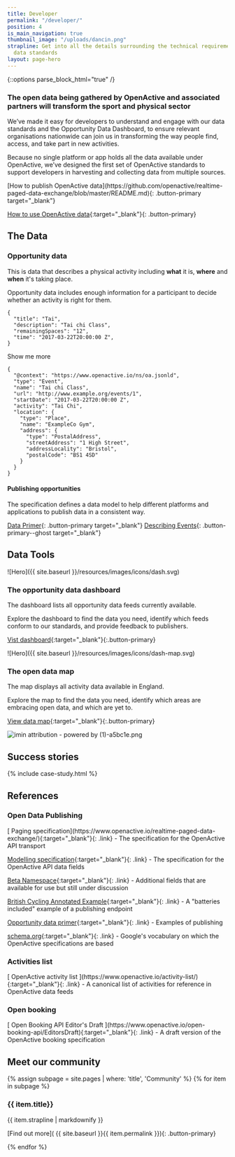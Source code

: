 ```yaml
---
title: Developer
permalink: "/developer/"
position: 4
is_main_navigation: true
thumbnail_image: "/uploads/dancin.png"
strapline: Get into all the details surrounding the technical requirements of our
  data standards
layout: page-hero
---
```


{::options parse_block_html="true" /}

<!--  ---------------->
<!-- HERO TEXT -->
<!--  ---------------->
<article>
<div class="one">

### The open data being gathered by OpenActive and associated partners will transform the sport and physical sector

We’ve made it easy for developers to understand and engage with our data standards and the Opportunity Data Dashboard, to ensure relevant organisations nationwide can join us in transforming the way people find, access, and take part in new activities.

Because no single platform or app holds all the data available under OpenActive, we’ve designed the first set of OpenActive standards to support developers in harvesting and collecting data from multiple sources.

</div>
</article>
<article>
<div class="two">
[How to publish OpenActive data](https://github.com/openactive/realtime-paged-data-exchange/blob/master/README.md){: .button-primary target="_blank"}

</div>
<div class="two">

[How to use OpenActive data](https://www.openactive.io/getting-started/){:target="_blank"}{: .button-primary}

</div>
</article>

<!--  ---------------->
<!-- CODE -->
<!--  ---------------->
<article class="title-row invert developer-data">
<h2 class="sub-heading-two">The Data</h2>
<div class="code left">

### Opportunity data

This is data that describes a physical activity including **what** it is, **where** and **when** it's taking place.

Opportunity data includes enough information for a participant to decide whether an activity is right for them.

</div>
<div class="code right">
<div class="terminal">

    {
      "title": "Tai",
      "description": "Tai chi Class",
      "remainingSpaces": "12",
      "time": "2017-03-22T20:00:00 Z",
    }

</div>

<a class="data-show button-primary">Show me more</a>

</div>

<div class="further-code left">
<div class="terminal">

    {
      "@context": "https://www.openactive.io/ns/oa.jsonld",
      "type": "Event",
      "name": "Tai chi Class",
      "url": "http://www.example.org/events/1",
      "startDate": "2017-03-22T20:00:00 Z",
      "activity": "Tai Chi",
      "location": {
        "type": "Place",
        "name": "ExampleCo Gym",
        "address": {
          "type": "PostalAddress",
          "streetAddress": "1 High Street",
          "addressLocality": "Bristol",
          "postalCode": "BS1 4SD"
        }
      }
    }

</div>
</div>
<div class="further-code right">

#### Publishing opportunities

The specification defines a data model to help different platforms and applications to publish data in a consistent way.

[Data Primer](https://www.openactive.io/opportunity-data-primer/){: .button-primary target="_blank"}
[Describing Events](https://www.openactive.io/opportunity-data-primer/#describing-events){: .button-primary--ghost target="_blank"}

</div>
</article>

<!--  ---------------->
<!-- DASHBOARD -->
<!--  ---------------->
<article class="title-row dashboard">
<h2 class="sub-heading-two">Data Tools</h2>
<div class="two tworight">

!\[Hero\]({{ site.baseurl }}/resources/images/icons/dash.svg)

</div>
<div class="two tworight">

### The opportunity data dashboard

The dashboard lists all opportunity data feeds currently available.

Explore the dashboard to find the data you need, identify which feeds conform to our standards, and provide feedback to publishers.

[Vist dashboard](http://status.openactive.io/){:target="_blank"}{:.button-primary}

</div>
</article>
<article class="dashboard">
<div class="two tworight">

!\[Hero\]({{ site.baseurl }}/resources/images/icons/dash-map.svg)

</div>
<div class="two tworight">

### The open data map

The map displays all activity data available in England.

Explore the map to find the data you need, identify which areas are embracing open data, and which are yet to.

[View data map](https://philiphorgan.carto.com/builder/6ac0f185-8322-4b95-ae66-b55768390fa9/embed){:target="_blank"}{:.button-primary}

![imin attribution - powered by (1)-a5bc1e.png](/uploads/imin%20attribution%20-%20powered%20by%20(1)-a5bc1e.png)

</div>
</article>

<!--  ---------------->
<!-- CASE STUDIES -->
<!--  ---------------->
<article class="title-row">
<h2 class="sub-heading-two margin-top">Success stories</h2>
{% include case-study.html %}
</article>

<!--  ---------------->
<!-- CALL TO ACTION -->
<!--  ---------------->

<article class=" title-row">
<h2 class="sub-heading-two">References</h2>
<div class="one">
<h3>Open Data Publishing</h3>
<p></p>
[ Paging specification](https://www.openactive.io/realtime-paged-data-exchange/){:target="_blank"}{: .link} - The specification for the OpenActive API transport

[ Modelling specification](https://www.openactive.io/modelling-opportunity-data/){:target="_blank"}{: .link} - The specification for the OpenActive API data fields

[ Beta Namespace](https://www.openactive.io/ns-beta/){:target="_blank"}{: .link} - Additional fields that are available for use but still under discussion

[ British Cycling Annotated Example](https://github.com/openactive/activation/issues/104){:target="_blank"}{: .link} - A "batteries included" example of a publishing endpoint

[ Opportunity data primer](https://www.openactive.io/opportunity-data-primer/){:target="_blank"}{: .link} - Examples of publishing

[ schema.org](http://schema.org/){:target="_blank"}{: .link} - Google's vocabulary on which the OpenActive specifications are based

<h3>Activities list</h3>
<p></p>
[ OpenActive activity list ](https://www.openactive.io/activity-list/){:target="_blank"}{: .link} - A canonical list of activities for reference in OpenActive data feeds

<h3>Open booking</h3>
<p></p>
[ Open Booking API Editor's Draft ](https://www.openactive.io/open-booking-api/EditorsDraft){:target="_blank"}{: .link} -  A draft version of the OpenActive booking specification
</div>
</article>

<!-- <article class="call_to_action title-row">
<h2 class="sub-heading-two">Resources</h2>

<div class="subgrid">
<div class="four">

### How-to guides

Molestiae corporis rerum blanditiis voluptas vel. Vero dolorum commodi laboriosam quia. Qui hic optio doloremque.

\[Discover More\]( {{ site.baseurl }}{% link how-to.md %}){:.link}

</div>
<div class="four">

### Discussions

Learn more about how we’re making opportunity data easier to access, use, and share nationwide.

\[Discover More\]( {{ site.baseurl }}{% link discussions.md %}){:.link}

</div>
<div class="four">

### References

Dive into the detail by looking through our standards documentation and best practice guidance.

\[Discover More\]( {{ site.baseurl }}/slate/build){:.link target="_blank"}

</div>
<div class="four">

### eLearning

Guidance for developers on getting started, to help you learn how to publish and use your data to benefit your organisation.

\[Discover More\]( {{ site.baseurl }}{% link e-learning.md %}){: .link }

</div>
</div>
</article>

<!--  ---------------->
<!-- COMMUNITY CALL TO ACTION -->
<!--  ---------------->
<article class="call_to_action--full-width">
<h2 class="sub-heading-two">Meet our community</h2>
<div class="one">

{% assign subpage = site.pages | where: 'title', 'Community' %}
{% for item in subpage %}

### {{ item.title}}

{{ item.strapline | markdownify }}

\[Find out more\]( {{ site.baseurl }}{{ item.permalink }}){: .button-primary}

</div>
<figure>
<div class="mask"></div>
<div class="image" style="background: url({{ site.baseurl }}{{ item.thumbnail_image }})center center / cover no-repeat;"></div>
</figure>
{% endfor %}

</article>